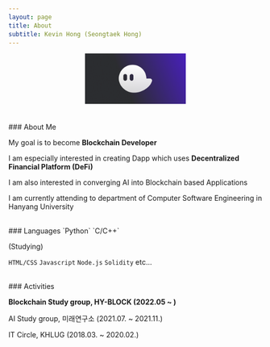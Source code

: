 ```yaml
---
layout: page
title: About
subtitle: Kevin Hong (Seongtaek Hong)
---
```

<link rel="stylesheet" href="https://fonts.googleapis.com/earlyaccess/nanumgothic.css">
<center><img src = '/img/phantom.png' width="200"/></center>

<br>
<br>
### About Me

My goal is to become **Blockchain Developer**

I am especially interested in creating Dapp which uses **Decentralized Financial Platform (DeFi)**

I am also interested in converging AI into Blockchain based Applications

I am currently attending to department of Computer Software Engineering in Hanyang University

<br>
### Languages
`Python` `C/C++`

(Studying)

`HTML/CSS` `Javascript` `Node.js` `Solidity` etc...

<br>
### Activities

**Blockchain Study group, HY-BLOCK (2022.05 ~ )**

AI Study group, 미래연구소 (2021.07. ~ 2021.11.)

IT Circle, KHLUG (2018.03. ~ 2020.02.)
